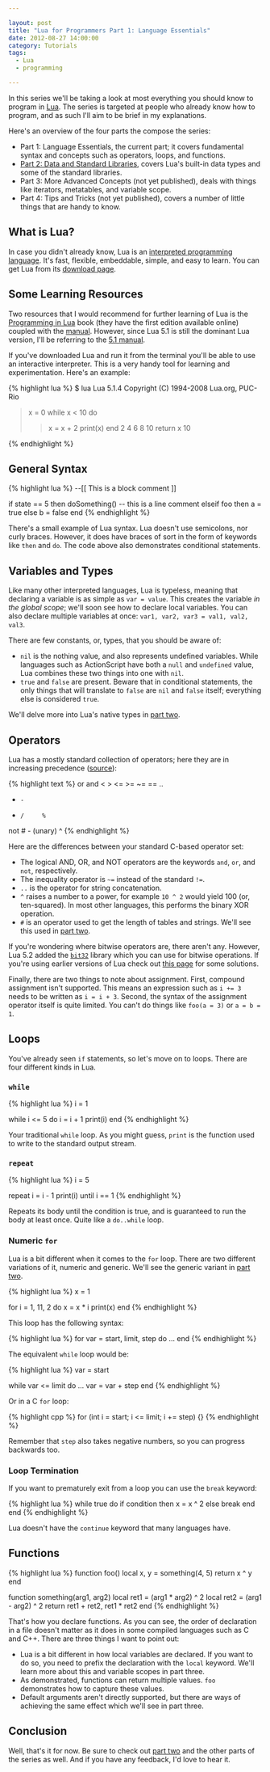 ```yaml
---

layout: post
title: "Lua for Programmers Part 1: Language Essentials"
date: 2012-08-27 14:00:00
category: Tutorials
tags:
  - Lua
  - programming

---
```


In this series we'll be taking a look at most everything you should know to program in [Lua](http://lua.org). The series is targeted at people who already know how to program, and as such I'll aim to be brief in my explanations.

Here's an overview of the four parts the compose the series:

* Part 1: Language Essentials, the current part; it covers fundamental syntax and concepts such as operators, loops, and functions.
* [Part 2: Data and Standard Libraries](/2012/08/27/lua-for-programmers-part-2), covers Lua's built-in data types and some of the standard libraries.
* Part 3: More Advanced Concepts (not yet published), deals with things like iterators, metatables, and variable scope.
* Part 4: Tips and Tricks (not yet published), covers a number of little things that are handy to know.

## What is Lua?

In case you didn't already know, Lua is an [interpreted programming language](http://en.wikipedia.org/wiki/Interpreted_language). It's fast, flexible, embeddable, simple, and easy to learn. You can get Lua from its [download page](http://www.lua.org/download.html).

## Some Learning Resources

Two resources that I would recommend for further learning of Lua is the [Programming in Lua](http://lua.org/pil) book (they have the first edition available online) coupled with the [manual](http://www.lua.org/manual/5.2). However, since Lua 5.1 is still the dominant Lua version, I'll be referring to the [5.1 manual](http://www.lua.org/manual/5.1).

If you've downloaded Lua and run it from the terminal you'll be able to use an interactive interpreter. This is a very handy tool for learning and experimentation. Here's an example:

{% highlight lua %}
$ lua
Lua 5.1.4  Copyright (C) 1994-2008 Lua.org, PUC-Rio
> x = 0 
> while x < 10 do 
>> x = x + 2 
>> print(x)
>> end
2
4
6
8
10
> return x
10
> 
{% endhighlight %}

## General Syntax

{% highlight lua %}
--[[
This is
a block comment
]]

if state == 5 then
  doSomething() -- this is a line comment
elseif foo then
  a = true
else
  b = false
end
{% endhighlight %}

There's a small example of Lua syntax. Lua doesn't use semicolons, nor curly braces. However, it does have braces of sort in the form of keywords like `then` and `do`. The code above also demonstrates conditional statements.

## Variables and Types

Like many other interpreted languages, Lua is typeless, meaning that declaring a variable is as simple as `var = value`. This creates the variable _in the global scope_; we'll soon see how to declare local variables. You can also declare multiple variables at once: `var1, var2, var3 = val1, val2, val3`.

There are few constants, or, types, that you should be aware of:

* `nil` is the nothing value, and also represents undefined variables. While languages such as ActionScript have both a `null` and `undefined` value, Lua combines these two things into one with `nil`.
* `true` and `false` are present. Beware that in conditional statements, the only things that will translate to `false` are `nil` and `false` itself; everything else is considered `true`.

We'll delve more into Lua's native types in [part two](/2012/08/27/lua-for-programmers-part-2).

## Operators

Lua has a mostly standard collection of operators; here they are in increasing precedence ([source](http://lua.org/manual/5.1/manual.html#2.5.6)):

{% highlight text %}
or
and
<     >     <=    >=    ~=    ==
..
+     -
*     /     %
not   #     - (unary)
^
{% endhighlight %}

Here are the differences between your standard C-based operator set:

* The logical AND, OR, and NOT operators are the keywords `and`, `or`, and `not`, respectively.
* The inequality operator is `~=` instead of the standard `!=`.
* `..` is the operator for string concatenation.
* `^` raises a number to a power, for example `10 ^ 2` would yield 100 (or, ten-squared). In most other languages, this performs the binary XOR operation.
* `#` is an operator used to get the length of tables and strings. We'll see this used in [part two](/2012/08/27/lua-for-programmers-part-2).

If you're wondering where bitwise operators are, there aren't any. However, Lua 5.2 added the [`bit32`](http://lua.org/manual/5.2/manual.html#6.7) library which you can use for bitwise operations. If you're using earlier versions of Lua check out [this page](http://lua-users.org/wiki/BitwiseOperators) for some solutions.

Finally, there are two things to note about assignment. First, compound assignment isn't supported. This means an expression such as `i += 3` needs to be written as `i = i + 3`. Second, the syntax of the assignment operator itself is quite limited. You can't do things like `foo(a = 3)` or `a = b = 1`.

## Loops

You've already seen `if` statements, so let's move on to loops. There are four different kinds in Lua.

### `while`

{% highlight lua %}
i = 1

while i <= 5 do
  i = i + 1
  print(i)
end
{% endhighlight %}

Your traditional `while` loop. As you might guess, `print` is the function used to write to the standard output stream.

### `repeat`

{% highlight lua %}
i = 5

repeat
  i = i - 1
  print(i)
until i == 1
{% endhighlight %}  

Repeats its body until the condition is true, and is guaranteed to run the body at least once. Quite like a `do..while` loop.

### Numeric `for`

Lua is a bit different when it comes to the `for` loop. There are two different variations of it, numeric and generic. We'll see the generic variant in [part two](/2012/08/27/lua-for-programmers-part-2).

{% highlight lua %}
x = 1

for i = 1, 11, 2 do
  x = x * i
  print(x)
end
{% endhighlight %}

This loop has the following syntax:

{% highlight lua %}
for var = start, limit, step do
  ...
end
{% endhighlight %}

The equivalent `while` loop would be:

{% highlight lua %}
var = start

while var <= limit do
  ...
  var = var + step
end
{% endhighlight %}

Or in a C `for` loop:

{% highlight cpp %}
for (int i = start; i <= limit; i += step) {}
{% endhighlight %}

Remember that `step` also takes negative numbers, so you can progress backwards too.
 
### Loop Termination

If you want to prematurely exit from a loop you can use the `break` keyword:

{% highlight lua %}
while true do
  if condition then
    x = x ^ 2
  else
    break
  end
end
{% endhighlight %}

Lua doesn't have the `continue` keyword that many languages have.

## Functions

{% highlight lua %}
function foo()
  local x, y = something(4, 5)
  return x ^ y
end

function something(arg1, arg2)
  local ret1 = (arg1 * arg2) ^ 2
  local ret2 = (arg1 - arg2) ^ 2
  return ret1 + ret2, ret1 * ret2
end
{% endhighlight %}
  
That's how you declare functions. As you can see, the order of declaration in a file doesn't matter as it does in some compiled languages such as C and C++. There are three things I want to point out:

* Lua is a bit different in how local variables are declared. If you want to do so, you need to prefix the declaration with the `local` keyword. We'll learn more about this and variable scopes in part three.
* As demonstrated, functions can return multiple values. `foo` demonstrates how to capture these values.
* Default arguments aren't directly supported, but there are ways of achieving the same effect which we'll see in part three.

## Conclusion

Well, that's it for now. Be sure to check out [part two](/2012/08/27/lua-for-programmers-part-2) and the other parts of the series as well. And if you have any feedback, I'd love to hear it.
